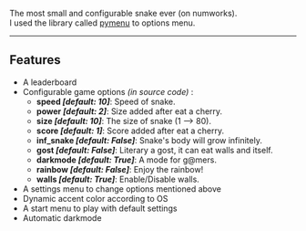 The most small and configurable snake ever (on numworks). <br>
I used the library called [pymenu](https://my.numworks.com/python/zetamap/pymenu) to options menu.

-----

## Features
* A leaderboard
* Configurable game options *(in source code)* :
  * **speed *[default: 10]***: Speed of snake.
  * **power *[default: 2]***: Size added after eat a cherry.
  * **size *[default: 10]***: The size of snake (1 --> 80).
  * **score *[default: 1]***: Score added after eat a cherry.
  * **inf_snake *[default: False]***: Snake's body will grow infinitely.
  * **gost *[default: False]***: Literary a gost, it can eat walls and itself.
  * **darkmode *[default: True]***: A mode for g@mers.
  * **rainbow *[default: False]***: Enjoy the rainbow!
  * **walls *[default: True]***: Enable/Disable walls.
* A settings menu to change options mentioned above
* Dynamic accent color according to OS
* A start menu to play with default settings
* Automatic darkmode
